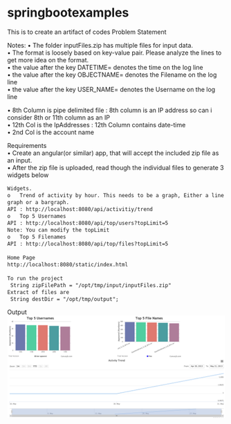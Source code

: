 # springbootexamples
This is to create an artifact of codes
Problem Statement

Notes:
•	The folder inputFiles.zip has multiple files for input data.  
•	The format is loosely based on key-value pair. Please analyze the lines to get more idea on the format.   
•	the value after the key DATETIME= denotes the time on the log line  
•	the value after the key OBJECTNAME= denotes the Filename on the log line  
•	the value after the key USER_NAME= denotes the Username on the log line  


• 8th Column is pipe delimited file : 8th column is an IP address so can i consider 8th or 11th column as an IP  
• 12th Col is the IpAddresses : 12th Column contains date-time   
• 2nd Col is the account name  

Requirements  
•	Create an angular(or similar) app, that will accept the included zip file as an input.   
•	After the zip file is uploaded, read though the individual files to generate 3 widgets below  


```
Widgets.  
o	Trend of activity by hour. This needs to be a graph, Either a line graph or a bargraph.   
API : http://localhost:8080/api/activitiy/trend  
o	Top 5 Usernames  
API : http://localhost:8080/api/top/users?topLimit=5  
Note: You can modify the topLimit  
o	Top 5 Filenames  
API : http://localhost:8080/api/top/files?topLimit=5  
  
Home Page  
http://localhost:8080/static/index.html  

To run the project  
 String zipFilePath = "/opt/tmp/input/inputFiles.zip"  
Extract of files are  
 String destDir = "/opt/tmp/output";  

 ``` 
 Output  
 ![Image of Dashboard after file processed]( https://github.com/sandeepchougule/springbootexamples/blob/file_process/src/main/resources/dashboard.png)

